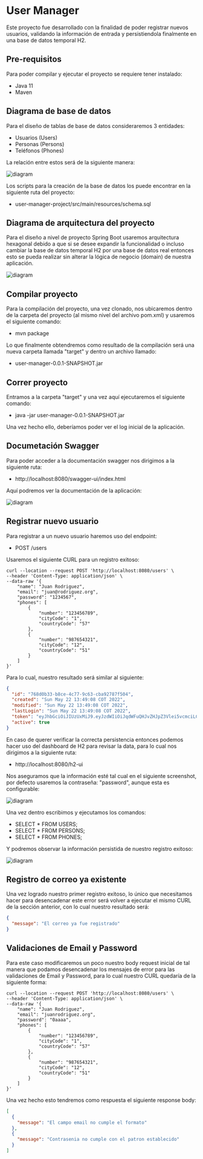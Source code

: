 # User Manager
Este proyecto fue desarrollado con la finalidad de poder registrar nuevos usuarios, 
validando la información de entrada y persistiendola finalmente en una base de datos temporal H2.   
## Pre-requisitos
Para poder compilar y ejecutar el proyecto se requiere tener instalado:
- Java 11
- Maven
## Diagrama de base de datos
Para el diseño de tablas de base de datos consideraremos 3 entidades:
- Usuarios (Users)
- Personas (Persons)
- Teléfonos (Phones)

La relación entre estos será de la siguiente manera: 

![diagram](diagrams/database-diagram.png)

Los scripts para la creación de la base de datos los puede encontrar en la siguiente ruta del proyecto:
- user-manager-project/src/main/resources/schema.sql

## Diagrama de arquitectura del proyecto

Para el diseño a nivel de proyecto Spring Boot usaremos arquitectura hexagonal debido a que si se desee expandir
la funcionalidad o incluso cambiar la base de datos temporal H2 por una base de datos real entonces esto se pueda 
realizar sin alterar la lógica de negocio (domain) de nuestra aplicación.

![diagram](diagrams/architecture-diagram.png)
## Compilar proyecto
Para la compilación del proyecto, una vez clonado, nos ubicaremos dentro de la carpeta del proyecto (al mismo nivel del archivo pom.xml) y usaremos el siguiente comando:
- mvn package

Lo que finalmente obtendremos como resultado de la compilación será una nueva carpeta llamada "target" y dentro un archivo llamado:
- user-manager-0.0.1-SNAPSHOT.jar
## Correr proyecto
Entramos a la carpeta "target" y una vez aquí ejecutaremos el siguiente comando:
- java -jar user-manager-0.0.1-SNAPSHOT.jar

Una vez hecho ello, deberíamos poder ver el log inicial de la aplicación.
## Documetación Swagger
Para poder acceder a la documentación swagger nos dirigimos a la siguiente ruta:
- http://localhost:8080/swagger-ui/index.html

Aquí podremos ver la documentación de la aplicación:

![diagram](screenshots/swagger.png)
## Registrar nuevo usuario
Para registrar a un nuevo usuario haremos uso del endpoint:
- POST /users

Usaremos el siguiente CURL para un registro exitoso:
```shell
curl --location --request POST 'http://localhost:8080/users' \
--header 'Content-Type: application/json' \
--data-raw '{
    "name": "Juan Rodriguez",
    "email": "juan@rodriguez.org",
    "password": "1234567",
    "phones": [
        {
            "number": "123456789",
            "cityCode": "1",
            "countryCode": "57"
        },
        {
            "number": "987654321",
            "cityCode": "12",
            "countryCode": "51"
        }
    ]
}'
```
Para lo cual, nuestro resultado será similar al siguiente:

```json
{
  "id": "768d0b33-b8ce-4c77-9c63-cba92787f504",
  "created": "Sun May 22 13:49:08 COT 2022",
  "modified": "Sun May 22 13:49:08 COT 2022",
  "lastLogin": "Sun May 22 13:49:08 COT 2022",
  "token": "eyJhbGciOiJIUzUxMiJ9.eyJzdWIiOiJqdWFuQHJvZHJpZ3Vlei5vcmciLCJleHAiOjE2NTMyODEzNDgsImlhdCI6MTY1MzI0NTM0OH0.Ytl2haYjdGFwjIs0dahT-ST8kf9H0sHD5enUXo5zf5IbO1nyz6NfLeWmf1E8gBYRKpb0w_ev2vV9I71NVkRmbA",
  "active": true
}
```
En caso de querer verificar la correcta persistencia entonces podemos hacer uso del dashboard de H2 para revisar la data, 
para lo cual nos dirigimos a la siguiente ruta:
- http://localhost:8080/h2-ui

Nos aseguramos que la información esté tal cual en el siguiente screenshot, por defecto usaremos la contraseña: "password", aunque esta es configurable:

![diagram](screenshots/h2.png)

Una vez dentro escribimos y ejecutamos los comandos:
- SELECT * FROM USERS;
- SELECT * FROM PERSONS;
- SELECT * FROM PHONES;

Y podremos observar la información persistida de nuestro registro exitoso:

![diagram](screenshots/h2-result.png)

## Registro de correo ya existente
Una vez logrado nuestro primer registro exitoso, lo único que necesitamos hacer para desencadenar este error 
será volver a ejecutar el mismo CURL de la sección anterior, con lo cual nuestro resultado será:

```json
{
  "message": "El correo ya fue registrado"
}
```

## Validaciones de Email y Password
Para este caso modificaremos un poco nuestro body request inicial de tal manera que podamos desencadenar los mensajes de error 
para las validaciones de Email y Password, para lo cual nuestro CURL quedaría de la siguiente forma:

```shell
curl --location --request POST 'http://localhost:8080/users' \
--header 'Content-Type: application/json' \
--data-raw '{
    "name": "Juan Rodriguez",
    "email": "juanrodriguez.org",
    "password": "0aaaa",
    "phones": [
        {
            "number": "123456789",
            "cityCode": "1",
            "countryCode": "57"
        },
        {
            "number": "987654321",
            "cityCode": "12",
            "countryCode": "51"
        }
    ]
}'
```
Una vez hecho esto tendremos como respuesta el siguiente response body:

```json
[
  {
    "message": "El campo email no cumple el formato"
  },
  {
    "message": "Contrasenia no cumple con el patron establecido"
  }
]
```